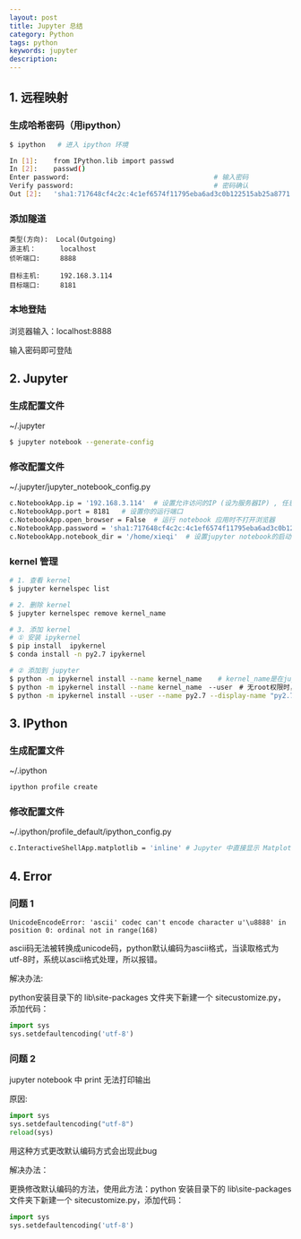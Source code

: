 ```yaml
---
layout: post
title: Jupyter 总结
category: Python
tags: python
keywords: jupyter
description:
---
```


## 1. 远程映射

### 生成哈希密码（用ipython）

```bash
$ ipython   # 进入 ipython 环境

In [1]:    from IPython.lib import passwd
In [2]:    passwd()
Enter password:                                    # 输入密码
Verify password:                                   # 密码确认
Out [2]:   'sha1:717648cf4c2c:4c1ef6574f11795eba6ad3c0b122515ab25a8771'
```

### 添加隧道

```
类型(方向):  Local(Outgoing)
源主机：      localhost
侦听端口:     8888

目标主机:     192.168.3.114
目标端口:     8181
```

### 本地登陆

浏览器输入：localhost:8888

输入密码即可登陆

## 2. Jupyter

### 生成配置文件

~/.jupyter

```bash
$ jupyter notebook --generate-config
```

### 修改配置文件

~/.jupyter/jupyter_notebook_config.py

```bash
c.NotebookApp.ip = '192.168.3.114'  # 设置允许访问的IP (设为服务器IP) , 任意IP设为 "*"
c.NotebookApp.port = 8181   # 设置你的运行端口
c.NotebookApp.open_browser = False  # 运行 notebook 应用时不打开浏览器
c.NotebookApp.password = 'sha1:717648cf4c2c:4c1ef6574f11795eba6ad3c0b122515ab25a8771'   # 登陆密码，哈希密码
c.NotebookApp.notebook_dir = '/home/xieqi'  # 设置jupyter notebook的启动目录
```

### kernel 管理

```bash
# 1. 查看 kernel
$ jupyter kernelspec list

# 2. 删除 kernel
$ jupyter kernelspec remove kernel_name

# 3. 添加 kernel
# ① 安装 ipykernel
$ pip install  ipykernel
$ conda install -n py2.7 ipykernel

# ② 添加到 jupyter
$ python -m ipykernel install --name kernel_name    # kernel_name是在jupyter中显示的名字
$ python -m ipykernel install --name kernel_name　--user　# 无root权限时，在用户目录下添加 kernel
$ python -m ipykernel install --user --name py2.7 --display-name "py2.7"
```

## 3. IPython

### 生成配置文件

~/.ipython

```bash
ipython profile create 　　　　　　　　
```

### 修改配置文件

~/.ipython/profile_default/ipython_config.py

```bash
c.InteractiveShellApp.matplotlib = 'inline' # Jupyter 中直接显示 Matplotlib 的图形
```

## 4. Error

### 问题 1

```
UnicodeEncodeError: 'ascii' codec can't encode character u'\u8888' in position 0: ordinal not in range(168)
```

ascii码无法被转换成unicode码，python默认编码为ascii格式，当读取格式为utf-8时，系统以ascii格式处理，所以报错。

解决办法:

python安装目录下的 lib\site-packages 文件夹下新建一个 sitecustomize.py，添加代码：

```python
import sys
sys.setdefaultencoding('utf-8')
```

### 问题 2

jupyter notebook 中 print 无法打印输出

原因:
```python
import sys
sys.setdefaultencoding("utf-8")
reload(sys)
```

用这种方式更改默认编码方式会出现此bug

解决办法：

更换修改默认编码的方法，使用此方法：python 安装目录下的 lib\site-packages 文件夹下新建一个 sitecustomize.py，添加代码：

```python
import sys
sys.setdefaultencoding('utf-8')
```